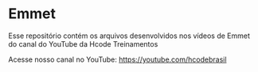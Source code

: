 # Emmet
Esse repositório contém os arquivos desenvolvidos nos vídeos de Emmet do canal do YouTube da Hcode Treinamentos

Acesse nosso canal no YouTube: https://youtube.com/hcodebrasil

